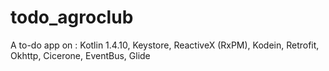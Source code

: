 # todo_agroclub
A to-do app on : Kotlin 1.4.10, Keystore, ReactiveX (RxPM), Kodein, Retrofit, Okhttp, Cicerone, EventBus, Glide
